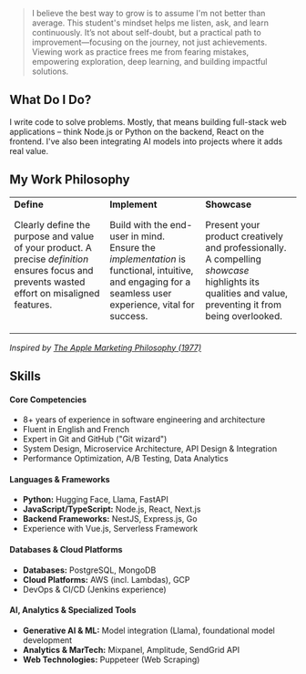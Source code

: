 > I believe the best way to grow is to assume I'm not better than average. This student's mindset helps me listen, ask, and learn continuously. It’s not about self-doubt, but a practical path to improvement—focusing on the journey, not just achievements. Viewing work as practice frees me from fearing mistakes, empowering exploration, deep learning, and building impactful solutions.

## What Do I Do?

I write code to solve problems. Mostly, that means building full-stack web applications – think Node.js or Python on the backend, React on the frontend. I've also been integrating AI models into projects where it adds real value.

## My Work Philosophy

<table>
  <tr>
    <td valign="top" align="left" width="33%">
      <strong>Define</strong>
      <p>Clearly define the purpose and value of your product. A precise <i>definition</i> ensures focus and prevents wasted effort on misaligned features.</p>
    </td>
    <td valign="top" align="left" width="33%">
      <strong>Implement</strong>
      <p>Build with the end-user in mind. Ensure the <i>implementation</i> is functional, intuitive, and engaging for a seamless user experience, vital for success.</p>
    </td>
    <td valign="top" align="left" width="33%">
      <strong>Showcase</strong>
      <p>Present your product creatively and professionally. A compelling <i>showcase</i> highlights its qualities and value, preventing it from being overlooked.</p>
    </td>
  </tr>
</table>

_Inspired by [The Apple Marketing Philosophy (1977)](https://www.customerengagementinsider.com/digital-strategy/articles/what-we-can-learn-apple-marketing-philosophy)_

## Skills

#### Core Competencies
- 8+ years of experience in software engineering and architecture
- Fluent in English and French
- Expert in Git and GitHub ("Git wizard")
- System Design, Microservice Architecture, API Design & Integration
- Performance Optimization, A/B Testing, Data Analytics

#### Languages & Frameworks
- **Python:** Hugging Face, Llama, FastAPI
- **JavaScript/TypeScript:** Node.js, React, Next.js
- **Backend Frameworks:** NestJS, Express.js, Go
- Experience with Vue.js, Serverless Framework

#### Databases & Cloud Platforms
- **Databases:** PostgreSQL, MongoDB
- **Cloud Platforms:** AWS (incl. Lambdas), GCP
- DevOps & CI/CD (Jenkins experience)

#### AI, Analytics & Specialized Tools
- **Generative AI & ML:** Model integration (Llama), foundational model development
- **Analytics & MarTech:** Mixpanel, Amplitude, SendGrid API
- **Web Technologies:** Puppeteer (Web Scraping)
